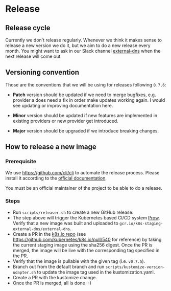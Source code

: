 # Release

## Release cycle

Currently we don't release regularly. Whenever we think it makes sense to release a new version we do it, but we aim to do a new release every month. You might want to ask in our Slack channel [external-dns](https://kubernetes.slack.com/archives/C771MKDKQ) when the next release will come out.

## Versioning convention

Those are the conventions that we will be using for releases following `0.7.6`:

- **Patch** version should be updated if we need to merge bugfixes, e.g. provider a does need a fix in order make updates working again. I would see updating or improving documentation here.

- **Minor** version should be updated if new features are implemented in existing providers or new provider get introduced.

- **Major** version should be upgraded if we introduce breaking changes.

## How to release a new image

### Prerequisite

We use https://github.com/cli/cli to automate the release process. Please install it according to the [official documentation](https://github.com/cli/cli#installation).

You must be an official maintainer of the project to be able to do a release.

### Steps

- Run `scripts/releaser.sh` to create a new GitHub release.
- The step above will trigger the Kubernetes based CI/CD system [Prow](https://prow.k8s.io/?repo=kubernetes-sigs%2Fexternal-dns). Verify that a new image was built and uploaded to `gcr.io/k8s-staging-external-dns/external-dns`.
- Create a PR in the [k8s.io repo](https://github.com/kubernetes/k8s.io) (see https://github.com/kubernetes/k8s.io/pull/540 for reference) by taking the current staging image using the sha256 digest. Once the PR is merged, the image will be live with the corresponding tag specified in the PR.
- Verify that the image is pullable with the given tag (i.e. `v0.7.5`).
- Branch out from the default branch and run `scripts/kustomize-version-udapter.sh` to update the image tag used in the kustomization.yaml.
- Create a PR with the kustomize change.
- Once the PR is merged, all is done :-)
